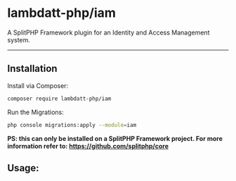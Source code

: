 # lambdatt-php/iam

A SplitPHP Framework plugin for an Identity and Access Management system.

---

## Installation

Install via Composer:

```bash
composer require lambdatt-php/iam
```

Run the Migrations:
```bash
php console migrations:apply --module=iam
```

**PS: this can only be installed on a SplitPHP Framework project. For more information refer to: https://github.com/splitphp/core**

## Usage: